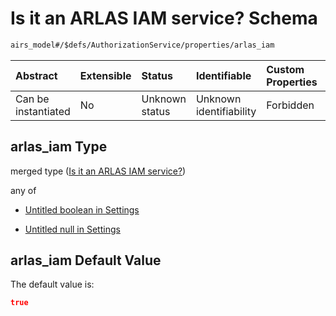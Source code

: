 # Is it an ARLAS IAM service? Schema

```txt
airs_model#/$defs/AuthorizationService/properties/arlas_iam
```



| Abstract            | Extensible | Status         | Identifiable            | Custom Properties | Additional Properties | Access Restrictions | Defined In                                                                |
| :------------------ | :--------- | :------------- | :---------------------- | :---------------- | :-------------------- | :------------------ | :------------------------------------------------------------------------ |
| Can be instantiated | No         | Unknown status | Unknown identifiability | Forbidden         | Allowed               | none                | [model.schema.json\*](../../out/model.schema.json "open original schema") |

## arlas\_iam Type

merged type ([Is it an ARLAS IAM service?](model-defs-authorizationservice-properties-is-it-an-arlas-iam-service.md))

any of

*   [Untitled boolean in Settings](model-defs-authorizationservice-properties-is-it-an-arlas-iam-service-anyof-0.md "check type definition")

*   [Untitled null in Settings](model-defs-authorizationservice-properties-is-it-an-arlas-iam-service-anyof-1.md "check type definition")

## arlas\_iam Default Value

The default value is:

```json
true
```
